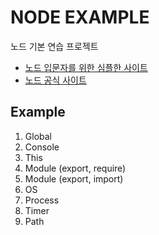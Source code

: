 # NODE EXAMPLE

노드 기본 연습 프로젝트

- [노드 입문자를 위한 심플한 사이트](https://nodejs.dev/learn)
- [노드 공식 사이트](https://nodejs.org/en/docs/)

## Example

1. Global
2. Console
3. This
4. Module (export, require)
5. Module (export, import)
6. OS
7. Process
8. Timer
9. Path
